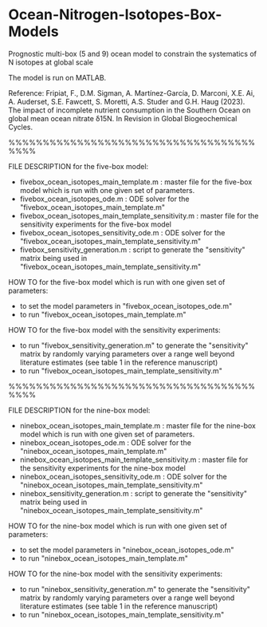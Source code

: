 # Ocean-Nitrogen-Isotopes-Box-Models

Prognostic multi-box (5 and 9) ocean model to constrain the systematics of N isotopes at global scale 

The model is run on MATLAB. 

Reference:
Fripiat, F., D.M. Sigman, A. Martínez-García, D. Marconi, X.E. Ai, A. Auderset, S.E. Fawcett, S. Moretti, A.S. Studer and G.H. Haug (2023). The impact of incomplete nutrient consumption in the Southern Ocean on global mean ocean nitrate δ15N. In Revision in Global Biogeochemical Cycles. 

%%%%%%%%%%%%%%%%%%%%%%%%%%%%%%%%%%%%%%%%

FILE DESCRIPTION for the five-box model:

- fivebox_ocean_isotopes_main_template.m : master file for the five-box model which is run with one given set of parameters.
- fivebox_ocean_isotopes_ode.m : ODE solver for the "fivebox_ocean_isotopes_main_template.m"
- fivebox_ocean_isotopes_main_template_sensitivity.m : master file for the sensitivity experiments for the five-box model 
- fivebox_ocean_isotopes_sensitivity_ode.m : ODE solver for the "fivebox_ocean_isotopes_main_template_sensitivity.m"
- fivebox_sensitivity_generation.m : script to generate the "sensitivity" matrix being used in "fivebox_ocean_isotopes_main_template_sensitivity.m"


HOW TO for the five-box model which is run with one given set of parameters:
- to set the model parameters in "fivebox_ocean_isotopes_ode.m"
- to run "fivebox_ocean_isotopes_main_template.m"

HOW TO for the five-box model with the sensitivity experiments:
- to run "fivebox_sensitivity_generation.m" to generate the "sensitivity" matrix by randomly varying parameters over a range well beyond literature estimates 
(see table 1 in the reference manuscript)
- to run "fivebox_ocean_isotopes_main_template_sensitivity.m"

%%%%%%%%%%%%%%%%%%%%%%%%%%%%%%%%%%%%%%%%

FILE DESCRIPTION for the nine-box model:

- ninebox_ocean_isotopes_main_template.m : master file for the nine-box model which is run with one given set of parameters.
- ninebox_ocean_isotopes_ode.m : ODE solver for the "ninebox_ocean_isotopes_main_template.m"
- ninebox_ocean_isotopes_main_template_sensitivity.m : master file for the sensitivity experiments for the nine-box model 
- ninebox_ocean_isotopes_sensitivity_ode.m : ODE solver for the "ninebox_ocean_isotopes_main_template_sensitivity.m"
- ninebox_sensitivity_generation.m : script to generate the "sensitivity" matrix being used in "ninebox_ocean_isotopes_main_template_sensitivity.m"


HOW TO for the nine-box model which is run with one given set of parameters:
- to set the model parameters in "ninebox_ocean_isotopes_ode.m"
- to run "ninebox_ocean_isotopes_main_template.m"

HOW TO for the nine-box model with the sensitivity experiments:
- to run "ninebox_sensitivity_generation.m" to generate the "sensitivity" matrix by randomly varying parameters over a range well beyond literature estimates 
(see table 1 in the reference manuscript)
- to run "ninebox_ocean_isotopes_main_template_sensitivity.m"
